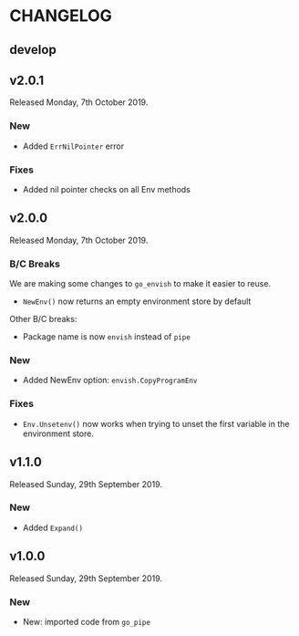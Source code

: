 # CHANGELOG

## develop

## v2.0.1

Released Monday, 7th October 2019.

### New

* Added `ErrNilPointer` error

### Fixes

* Added nil pointer checks on all Env methods

## v2.0.0

Released Monday, 7th October 2019.

### B/C Breaks

We are making some changes to `go_envish` to make it easier to reuse.

* `NewEnv()` now returns an empty environment store by default

Other B/C breaks:

* Package name is now `envish` instead of `pipe`

### New

* Added NewEnv option: `envish.CopyProgramEnv` 

### Fixes

* `Env.Unsetenv()` now works when trying to unset the first variable in the environment store.

## v1.1.0

Released Sunday, 29th September 2019.

### New

* Added `Expand()`

## v1.0.0

Released Sunday, 29th September 2019.

### New

* New: imported code from `go_pipe`